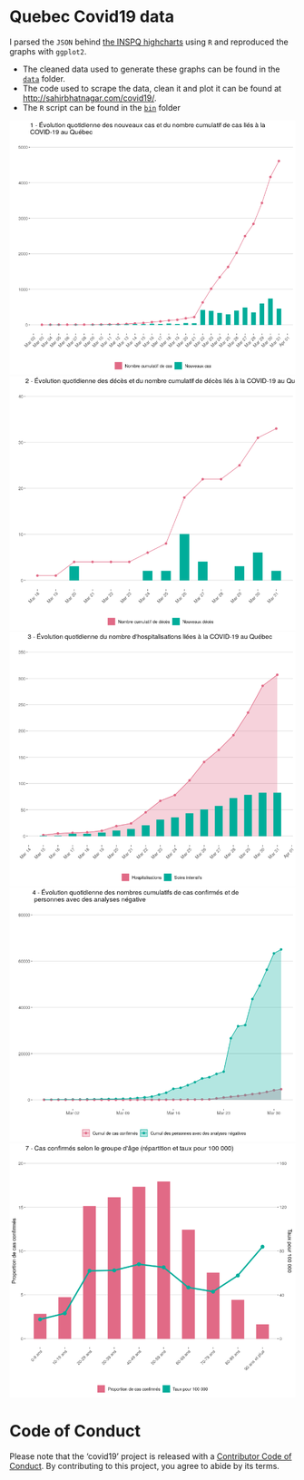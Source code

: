 
<!-- README.md is generated from README.Rmd. Please edit that file -->

# Quebec Covid19 data

I parsed the `JSON` behind [the INSPQ
highcharts](https://www.inspq.qc.ca/covid-19/donnees) using `R` and
reproduced the graphs with `ggplot2`.

  - The cleaned data used to generate these graphs can be found in the
    [`data`](https://github.com/sahirbhatnagar/covid19/tree/master/data)
    folder.  
  - The code used to scrape the data, clean it and plot it can be found
    at <http://sahirbhatnagar.com/covid19/>.  
  - The `R` script can be found in the
    [`bin`](https://github.com/sahirbhatnagar/covid19/tree/master/bin)
    folder

![](README_files/figure-gfm/unnamed-chunk-2-1.png)<!-- -->![](README_files/figure-gfm/unnamed-chunk-2-2.png)<!-- -->![](README_files/figure-gfm/unnamed-chunk-2-3.png)<!-- -->![](README_files/figure-gfm/unnamed-chunk-2-4.png)<!-- -->![](README_files/figure-gfm/unnamed-chunk-2-5.png)<!-- -->

# Code of Conduct

Please note that the ‘covid19’ project is released with a [Contributor
Code of Conduct](CODE_OF_CONDUCT.md). By contributing to this project,
you agree to abide by its terms.
